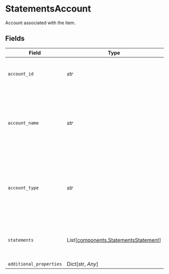 # StatementsAccount

Account associated with the item.


## Fields

| Field                                                                                            | Type                                                                                             | Required                                                                                         | Description                                                                                      |
| ------------------------------------------------------------------------------------------------ | ------------------------------------------------------------------------------------------------ | ------------------------------------------------------------------------------------------------ | ------------------------------------------------------------------------------------------------ |
| `account_id`                                                                                     | *str*                                                                                            | :heavy_check_mark:                                                                               | Plaid's unique identifier for the account.                                                       |
| `account_name`                                                                                   | *str*                                                                                            | :heavy_check_mark:                                                                               | The name of the account, either assigned by the user or by the financial institution itself.     |
| `account_type`                                                                                   | *str*                                                                                            | :heavy_check_mark:                                                                               | The type of account. Possible values are investment, credit, depository, loan, brokerage, other. |
| `statements`                                                                                     | List[[components.StatementsStatement](../../models/components/statementsstatement.md)]           | :heavy_check_mark:                                                                               | The list of statements' metadata associated with this account.                                   |
| `additional_properties`                                                                          | Dict[str, *Any*]                                                                                 | :heavy_minus_sign:                                                                               | N/A                                                                                              |